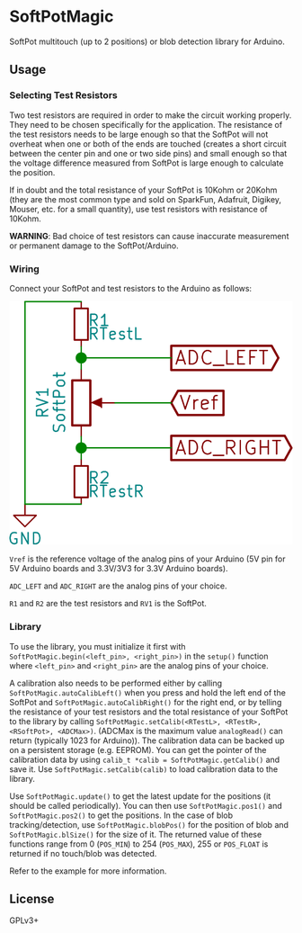 # SoftPotMagic

SoftPot multitouch (up to 2 positions) or blob detection library for Arduino.

## Usage

### Selecting Test Resistors

Two test resistors are required in order to make the circuit working properly.
They need to be chosen specifically for the application.
The resistance of the test resistors needs to be large enough
so that the SoftPot will not overheat when one or both of the ends are touched
(creates a short circuit between the center pin and one or two side pins) and
small enough so that the voltage difference measured from SoftPot is large
enough to calculate the position.

If in doubt and the total resistance of your SoftPot is 10Kohm or 20Kohm (they
are the most common type and sold on SparkFun, Adafruit, Digikey, Mouser, etc.
for a small quantity), use test resistors with resistance of 10Kohm.

**WARNING**: Bad choice of test resistors can cause inaccurate measurement or
permanent damage to the SoftPot/Arduino.

### Wiring

Connect your SoftPot and test resistors to the Arduino as follows:

![wiring](./wiring.png)

`Vref` is the reference voltage of the analog pins of your Arduino (5V pin for
5V Arduino boards and 3.3V/3V3 for 3.3V Arduino boards).

`ADC_LEFT` and `ADC_RIGHT` are the analog pins of your choice.

`R1` and `R2` are the test resistors and `RV1` is the SoftPot.

### Library

To use the library, you must initialize it first with
`SoftPotMagic.begin(<left_pin>, <right_pin>)` in the `setup()` function where
`<left_pin>` and `<right_pin>` are the analog pins of your choice.

A calibration also needs to be performed either by calling
`SoftPotMagic.autoCalibLeft()` when you
press and hold the left end of the SoftPot and `SoftPotMagic.autoCalibRight()`
for the right end, or by telling the resistance of your test resistors and the
total resistance of your SoftPot to the library by calling
`SoftPotMagic.setCalib(<RTestL>, <RTestR>, <RSoftPot>, <ADCMax>)`. (ADCMax is
the maximum value `analogRead()` can return (typically 1023 for Arduino)).
The calibration data can be backed up on a persistent storage (e.g. EEPROM).
You can get the pointer of the calibration data by using
`calib_t *calib = SoftPotMagic.getCalib()` and save it. Use
`SoftPotMagic.setCalib(calib)` to load calibration data to the library.

Use `SoftPotMagic.update()` to get the latest update for the positions (it
should be called periodically). You can then use `SoftPotMagic.pos1()` and
`SoftPotMagic.pos2()` to get the positions. In the case of blob
tracking/detection, use `SoftPotMagic.blobPos()` for the position of blob and
`SoftPotMagic.blSize()` for the size of it.
The returned value of these functions range from 0 (`POS_MIN`) to 254
(`POS_MAX`), 255 or `POS_FLOAT` is returned if no touch/blob was detected.

Refer to the example for more information.

## License

GPLv3+
